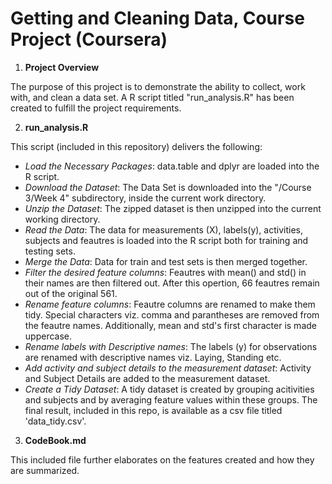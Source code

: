 # Getting and Cleaning Data, Course Project (Coursera)

1. **Project Overview**

The purpose of this project is to demonstrate the ability to collect, work with, and clean a data set. A R script titled "run_analysis.R" has been created to fulfill the project requirements.

2. **run_analysis.R**

This script (included in this repository) delivers the following:

- *Load the Necessary Packages*: data.table and dplyr are loaded into the R script. 
- *Download the Dataset*: The Data Set is downloaded into the "/Course 3/Week 4" subdirectory, inside the current work directory.
- *Unzip the Dataset*: The zipped dataset is then unzipped into the current working directory.
- *Read the Data*: The data for measurements (X), labels(y), activities, subjects and feautres is loaded into the R script both for training and testing sets.
- *Merge the Data*: Data for train and test sets is then merged together.
- *Filter the desired feature columns*: Feautres with mean() and std() in their names are then filtered out. After this opertion, 66 feautres remain out of the original 561.
- *Rename feature columns*: Feautre columns are renamed to make them tidy. Special characters viz. comma and parantheses are removed from the feautre names. Additionally, mean and std's first character is made uppercase.
- *Rename labels with Descriptive names*: The labels (y) for observations are renamed with descriptive names viz. Laying, Standing etc.
- *Add activity and subject details to the measurement dataset*:  Activity and Subject Details are added to the measurement dataset.
- *Create a Tidy Dataset*: A tidy dataset is created by grouping acitivities and subjects and by averaging feature values within these groups. The final result, included in this repo, is available as a csv file titled 'data_tidy.csv'.

3. **CodeBook.md**

This included file further elaborates on the features created and how they are summarized.
